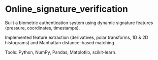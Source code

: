# Online_signature_verification
Built a biometric authentication system using dynamic signature features (pressure, coordinates, timestamps).

Implemented feature extraction (derivatives, polar transforms, 1D & 2D histograms) and Manhattan distance–based matching.

Tools: Python, NumPy, Pandas, Matplotlib, scikit-learn.
